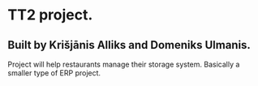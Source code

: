 # TT2 project.

## Built by Krišjānis Alliks and Domeniks Ulmanis.

Project will help restaurants manage their storage system. Basically a smaller type of ERP project.
